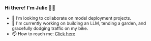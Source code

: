 ### Hi there! I'm Julie 👋🤗

- 👯 I’m looking to collaborate on model deployment projects.
- 🌱 I'm currently working on building an LLM, tending a garden, and gracefully dodging traffic on my bike.
- 📫 How to reach me: [Click here](https://www.linkedin.com/in/julieleung6/)

<!--
**julieleung6/julieleung6** is a ✨ _special_ ✨ repository because its `README.md` (this file) appears on your GitHub profile.

Here are some ideas to get you started:

- 🔭 I’m currently working on ...
- 🌱 I’m currently learning ...
- 👯 I’m looking to collaborate on ...
- 🤔 I’m looking for help with ...
- 💬 Ask me about ...
- 📫 How to reach me: ...
- 😄 Pronouns: ...
- ⚡ Fun fact: ...
-->
